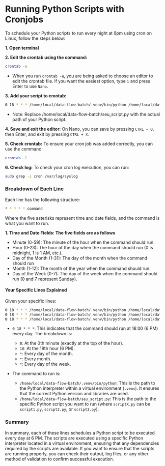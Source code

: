 # Running Python Scripts with Cronjobs

To schedule your Python scripts to run every night at 6pm using cron on Linux, follow the steps below:

**1. Open terminal**

**2. Edit the crontab using the command:**
```bash
crontab -e
```
- When you run `crontab -e`, you are being asked to choose an editor to edit the crontab file. If you want the easiest option, type `1` and press Enter to use `Nano`.

**3. Add your script to crontab:**
```bash
0 18 * * * /home/local/data-flow-batch/.venv/bin/python /home/local/data-flow-batch/seu_script.py
```

- Note: Replace /home/local/data-flow-batch/seu_script.py with the actual path of your Python script.

**4. Save and exit the editor:**
On Nano, you can save by pressing `CTRL + O`, then Enter, and exit by pressing `CTRL + X`.

**5. Check crontab:**
To ensure your cron job was added correctly, you can use the command:
```bash
crontab -l
```

**6. Check log:**
To check your cron log execution, you can run:
```bash
sudo grep -i cron /var/log/syslog
```

### Breakdown of Each Line
Each line has the following structure:
```bash
* * * * * command
```

Where the five asterisks represent time and date fields, and the command is what you want to run.

**1. Time and Date Fields: The five fields are as follows**
- Minute (0-59): The minute of the hour when the command should run.
- Hour (0-23): The hour of the day when the command should run (0 is midnight, 1 is 1 AM, etc.).
- Day of the Month (1-31): The day of the month when the command should run
- Month (1-12): The month of the year when the command should run.
- Day of the Week (0-7): The day of the week when the command should run (0 and 7 represent Sunday).

#### Your Specific Lines Explained
Given your specific lines:
```bash
0 18 * * * /home/local/data-flow-batch/.venv/bin/python /home/local/data-flow-batch/seu_script.py
0 18 * * * /home/local/data-flow-batch/.venv/bin/python /home/local/data-flow-batch/seu_script.py
0 18 * * * /home/local/data-flow-batch/.venv/bin/python /home/local/data-flow-batch/seu_script.py
```

- `0 18 * * *`: This indicates that the command should run at 18:00 (6 PM) every day. The breakdown is:
    - `0`: At the 0th minute (exactly at the top of the hour).
    - `18`: At the 18th hour (6 PM).
    - `*`: Every day of the month.
    - `*`: Every month.
    - `*`: Every day of the week.

- The command to run is:
    - `/home/local/data-flow-batch/.venv/bin/python`: This is the path to the Python interpreter within a virtual environment (`.venv`). It ensures that the correct Python version and libraries are used.
    - `/home/local/data-flow-batch/seu_script.py`: This is the path to the specific Python script you want to run (where `scriptX.py` can be `script1.py`, `script2.py`, or `script3.py`).

### Summary
In summary, each of these lines schedules a Python script to be executed every day at 6 PM. The scripts are executed using a specific Python interpreter located in a virtual environment, ensuring that any dependencies required by the scripts are available. If you want to ensure that the scripts are running properly, you can check their output, log files, or any other method of validation to confirm successful execution.